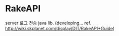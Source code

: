 # RakeAPI
server 로그 전송 java lib.
(developing... ref. http://wiki.skplanet.com/display/DIT/RakeAPI+Guide)
